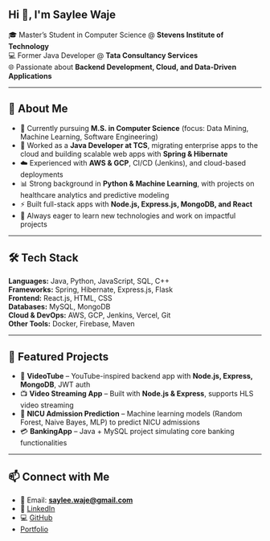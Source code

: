 ## Hi 👋, I'm Saylee Waje  
🎓 Master’s Student in Computer Science @ **Stevens Institute of Technology**  
💻 Former Java Developer @ **Tata Consultancy Services**  
🌐 Passionate about **Backend Development, Cloud, and Data-Driven Applications**  

---

## 🚀 About Me  
- 🔭 Currently pursuing **M.S. in Computer Science** (focus: Data Mining, Machine Learning, Software Engineering)  
- 💼 Worked as a **Java Developer at TCS**, migrating enterprise apps to the cloud and building scalable web apps with **Spring & Hibernate**  
- ☁️ Experienced with **AWS & GCP**, CI/CD (Jenkins), and cloud-based deployments  
- 📊 Strong background in **Python & Machine Learning**, with projects on healthcare analytics and predictive modeling  
- ⚡ Built full-stack apps with **Node.js, Express.js, MongoDB, and React**  
- 🌱 Always eager to learn new technologies and work on impactful projects  

---

## 🛠️ Tech Stack  
**Languages:** Java, Python, JavaScript, SQL, C++  
**Frameworks:** Spring, Hibernate, Express.js, Flask  
**Frontend:** React.js, HTML, CSS  
**Databases:** MySQL, MongoDB  
**Cloud & DevOps:** AWS, GCP, Jenkins, Vercel, Git  
**Other Tools:** Docker, Firebase, Maven  

---

## 📂 Featured Projects  
- 🎥 **VideoTube** – YouTube-inspired backend app with **Node.js, Express, MongoDB**, JWT auth  
- 📺 **Video Streaming App** – Built with **Node.js & Express**, supports HLS video streaming  
- 🧠 **NICU Admission Prediction** – Machine learning models (Random Forest, Naive Bayes, MLP) to predict NICU admissions  
- 💳 **BankingApp** – Java + MySQL project simulating core banking functionalities  

---

## 📫 Connect with Me  
- 📧 Email: **saylee.waje@gmail.com**  
- 💼 [LinkedIn](https://www.linkedin.com/in/sayleewaje)  
- 💻 [GitHub](https://github.com/Saylee1998)
- [Portfolio](https://saylee-portfolio.vercel.app/)


